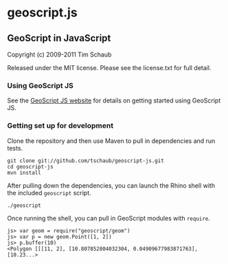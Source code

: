 # geoscript.js

## GeoScript in JavaScript

Copyright (c) 2009-2011 Tim Schaub

Released under the MIT license.  Please see the license.txt for full detail.

### Using GeoScript JS

See the [GeoScript JS website](http://geoscript.org/js/) for details on getting 
started using GeoScript JS.

### Getting set up for development

Clone the repository and then use Maven to pull in dependencies and run tests.

    git clone git://github.com/tschaub/geoscript-js.git
    cd geoscript-js
    mvn install

After pulling down the dependencies, you can launch the Rhino shell with the included `geoscript` script.
    
    ./geoscript

Once running the shell, you can pull in GeoScript modules with `require`.

    js> var geom = require("geoscript/geom")
    js> var p = new geom.Point([1, 2])
    js> p.buffer(10)
    <Polygon [[[11, 2], [10.807852804032304, 0.04909677983871763], [10.23...>
